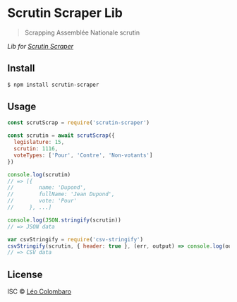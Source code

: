# Scrutin Scraper Lib

> Scrapping Assemblée Nationale scrutin

_Lib for [Scrutin Scraper](https://github.com/LeoColomb/scrutin-scraper)_

## Install

```bash
$ npm install scrutin-scraper
```

## Usage

```javascript
const scrutScrap = require('scrutin-scraper')

const scrutin = await scrutScrap({
  legislature: 15,
  scrutin: 1116,
  voteTypes: ['Pour', 'Contre', 'Non-votants']
})

console.log(scrutin)
// => [{
//        name: 'Dupond',
//        fullName: 'Jean Dupond',
//        vote: 'Pour'
//     }, ...]

console.log(JSON.stringify(scrutin))
// => JSON data

var csvStringify = require('csv-stringify')
csvStringify(scrutin, { header: true }, (err, output) => console.log(output))
// => CSV data
```

## License

ISC © [Léo Colombaro](https://colombaro.fr)
